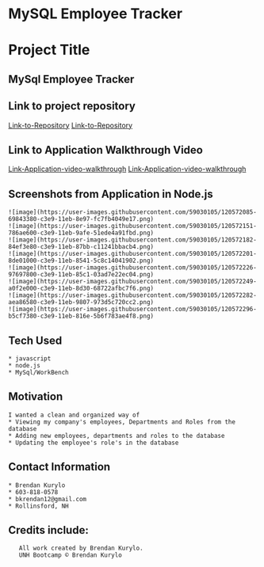 # MySQL Employee Tracker

# Project Title

## MySql Employee Tracker

## Link to project repository

[Link-to-Repository](https://github.com/Bkrendan12/MySQL-Employer-Tracker)
[Link-to-Repository](https://bkrendan12.github.io/MySQL-Employer-Tracker/)

## Link to Application Walkthrough Video

[Link-Application-video-walkthrough](https://www.youtube.com/watch?v=b10LJSIFHI0)
[Link-Application-video-walkthrough](https://youtu.be/b10LJSIFHI0)

## Screenshots from Application in Node.js

```
![image](https://user-images.githubusercontent.com/59030105/120572085-69843380-c3e9-11eb-8e97-fc7fb4049e17.png)
![image](https://user-images.githubusercontent.com/59030105/120572151-786ae600-c3e9-11eb-9afe-51ede4a91fbd.png)
![image](https://user-images.githubusercontent.com/59030105/120572182-84ef3e80-c3e9-11eb-87bb-c11241bbacb4.png)
![image](https://user-images.githubusercontent.com/59030105/120572201-8de01000-c3e9-11eb-8541-5c8c14041902.png)
![image](https://user-images.githubusercontent.com/59030105/120572226-97697800-c3e9-11eb-85c1-03ad7e22ec04.png)
![image](https://user-images.githubusercontent.com/59030105/120572249-a0f2e000-c3e9-11eb-8d30-68722afbc7f6.png)
![image](https://user-images.githubusercontent.com/59030105/120572282-aea86580-c3e9-11eb-9807-973d5c720cc2.png)
![image](https://user-images.githubusercontent.com/59030105/120572296-b5cf7380-c3e9-11eb-816e-5b6f783ae4f8.png)
```

## Tech Used

```
* javascript
* node.js
* MySql/WorkBench

```

## Motivation

```
I wanted a clean and organized way of
* Viewing my company's employees, Departments and Roles from the database
* Adding new employees, departments and roles to the database
* Updating the employee's role's in the database
```

## Contact Information

```
* Brendan Kurylo
* 603-818-0578
* bkrendan12@gmail.com
* Rollinsford, NH
```

## Credits include:

```
   All work created by Brendan Kurylo.
   UNH Bootcamp © Brendan Kurylo
```
